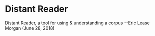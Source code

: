 # Distant Reader
Distant Reader, a tool for using &amp; understanding a corpus --Eric Lease Morgan (June 28, 2018)